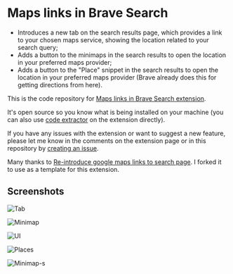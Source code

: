 # Maps links in Brave Search

- Introduces a new tab on the search results page, which provides a link to your chosen maps service, showing the location related to your search query;
- Adds a button to the minimaps in the search results to open the location in your preferred maps provider;
- Adds a button to the "Place" snippet in the search results to open the location in your preferred maps provider (Brave already does this for getting directions from here).

This is the code repository for [Maps links in Brave Search extension](https://chromewebstore.google.com/detail/<pending>).

It's open source so you know what is being installed on your machine (you can also use [code extractor](https://chromewebstore.google.com/detail/chrome-extension-source-v/jifpbeccnghkjeaalbbjmodiffmgedin) on the extension directly).

If you have any issues with the extension or want to suggest a new feature, please let me know in the comments on the extension page or in this repository by [creating an issue](https://github.com/stignarnia/add-maps-links-brave-search/issues).

Many thanks to [Re-introduce google maps links to search page](https://github.com/mrakowski0/readd-gmaps-links-chrome-extension). I forked it to use as a template for this extension.

## Screenshots

![Tab](https://github.com/stignarnia/add-maps-links-brave-search/assets/80171209/1065a534-9d93-4d82-9921-288579718b36)

![Minimap](https://github.com/stignarnia/add-maps-links-brave-search/assets/80171209/5e7fd2d5-6d4f-4269-9cfe-183511cd65d1)

![UI](https://github.com/stignarnia/add-maps-links-brave-search/assets/80171209/ab4f37cc-8f7d-4e86-81ee-b996d27a25db)

![Places](https://github.com/stignarnia/add-maps-links-brave-search/assets/80171209/e8b37541-e5e0-4e68-ab0a-b15d1674a64d)

![Minimap-s](https://github.com/stignarnia/add-maps-links-brave-search/assets/80171209/b84f9629-14f4-4cda-b09f-39c7a116a1d4)
